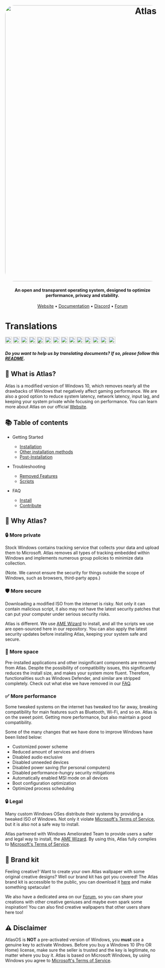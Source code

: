 <h1 align="center">
  <a href="http://atlasos.net"><img src="https://cdn.jsdelivr.net/gh/Atlas-OS/Atlas@main/img/banner.png" alt="Atlas" width="900" style="border-radius: 30px"></a>
</h1>

<h4 align="center">An open and transparent operating system, designed to optimize performance, privacy and stability.</h4>

<p align="center">
  <a href="https://atlasos.net">Website</a>
  •
  <a href="https://docs.atlasos.net">Documentation</a>
  •
  <a href="https://discord.atlasos.net" target="_blank">Discord</a>
  •
  <a href="https://forum.atlasos.net">Forum</a>
</p>

# Translations

<kbd>[<img title="Bosanski" alt="Bosanski" src="https://cdn.staticaly.com/gh/hjnilsson/country-flags/master/svg/ba.svg" width="22">](https://github.com/Atlas-OS/Atlas/blob/main/translations/README_bs_BA.md)</kbd>
<kbd>[<img title="Deutsch" alt="Deutsch" src="https://cdn.staticaly.com/gh/hjnilsson/country-flags/master/svg/de.svg" width="22">](https://github.com/Atlas-OS/Atlas/blob/main/translations/README_de_DE.md)</kbd>
<kbd>[<img title="Español" alt="Español" src="https://cdn.staticaly.com/gh/hjnilsson/country-flags/master/svg/es.svg" width="22">](https://github.com/Atlas-OS/Atlas/blob/main/translations/README_es_ES.md)</kbd>
<kbd>[<img title="Française" alt="Française" src="https://cdn.staticaly.com/gh/hjnilsson/country-flags/master/svg/fr.svg" width="22">](https://github.com/Atlas-OS/Atlas/blob/main/translations/README_fr_FR.md)</kbd>
<kbd>[<img title="हिंदी" alt="हिंदी" src="https://cdn.staticaly.com/gh/hjnilsson/country-flags/master/svg/in.svg" width="22">](https://github.com/Atlas-OS/Atlas/blob/main/translations/README_hi_HI.md)</kbd>
<kbd>[<img title="Bahasa Indonesia" alt="Bahasa Indonesia" src="https://cdn.staticaly.com/gh/hjnilsson/country-flags/master/svg/id.svg" width="22">](https://github.com/Atlas-OS/Atlas/blob/main/translations/README_id_ID.md)</kbd>
<kbd>[<img title="Tagalog" alt="Tagalog" src="https://cdn.staticaly.com/gh/hjnilsson/country-flags/master/svg/ph.svg" width="22">](https://github.com/Atlas-OS/Atlas/blob/main/translations/README_ph_PH.md)</kbd>
<kbd>[<img title="Polski" alt="Polski" src="https://cdn.staticaly.com/gh/hjnilsson/country-flags/master/svg/pl.svg" width="22">](https://github.com/Atlas-OS/Atlas/blob/main/translations/README_pl_PL.md)</kbd>
<kbd>[<img title="Русский" alt="Русский" src="https://cdn.staticaly.com/gh/hjnilsson/country-flags/master/svg/ru.svg" width="22">](https://github.com/Atlas-OS/Atlas/blob/main/translations/README_ru_RU.md)</kbd>
<kbd>[<img title="Svenska" alt="Svenska" src="https://cdn.staticaly.com/gh/hjnilsson/country-flags/master/svg/se.svg" width="22">](https://github.com/Atlas-OS/Atlas/blob/main/translations/README_sv_SE.md)</kbd>
<kbd>[<img title="Türkçe" alt="Türkçe" src="https://cdn.staticaly.com/gh/hjnilsson/country-flags/master/svg/tr.svg" width="22">](https://github.com/Atlas-OS/Atlas/blob/main/translations/README_tr_TR.md)</kbd>
<kbd>[<img title="Українська" alt="Українська" src="https://cdn.staticaly.com/gh/hjnilsson/country-flags/master/svg/ua.svg" width="22">](https://github.com/Atlas-OS/Atlas/blob/main/translations/README_ua_UA.md)</kbd>
<kbd>[<img title="Tiếng Việt" alt="Tiếng Việt" src="https://cdn.staticaly.com/gh/hjnilsson/country-flags/master/svg/vn.svg" width="22">](https://github.com/Atlas-OS/Atlas/blob/main/translations/README_vi_VN.md)</kbd>
<kbd>[<img title="中文（简体）" alt="中文（简体）" src="https://cdn.staticaly.com/gh/hjnilsson/country-flags/master/svg/cn.svg" width="22">](https://github.com/Atlas-OS/Atlas/blob/main/translations/README_zh_CN.md)</kbd>

#### _Do you want to help us by translating documents? If so, please follow this [README](translations/README.md)._

## 🤔 **What is Atlas?**

Atlas is a modified version of Windows 10, which removes nearly all the drawbacks of Windows that negatively affect gaming performance.
We are also a good option to reduce system latency, network latency, input lag, and keeping your system private while focusing on performance.
You can learn more about Atlas on our official [Website](https://atlasos.net).

## 📚 **Table of contents**

- Getting Started
  - [Installation](https://docs.atlasos.net/Getting%20started/Installation)
  - [Other installation methods](https://docs.atlasos.net/Getting%20started/Other%20installation%20methods/Install%20with%20no%20USB)
  - [Post-Installation](https://docs.atlasos.net/Getting%20started/Post-Installation/Drivers)

- Troubleshooting
  - [Removed Features](https://docs.atlasos.net/Troubleshooting/Removed%20features)
  - [Scripts](https://docs.atlasos.net/Troubleshooting/Scripts)

- FAQ
  - [Install](https://docs.atlasos.net/FAQ/Installation)
  - [Contribute](https://docs.atlasos.net/FAQ/Contribute)

## 👀 **Why Atlas?**

### 🔒 More private
Stock Windows contains tracking service that collects your data and upload them to Microsoft.
Atlas removes all types of tracking embedded within Windows and implements numerous group policies to minimize data collection. 

(Note. We cannot ensure the security for things outside the scope of Windows, such as browsers, third-party apps.)

### 🛡️ More secure
Downloading a modified ISO from the internet is risky. Not only it can contain malicious script, it also may not have the latest security patches that can put your computer under serious security risks. 

Atlas is different. We use [AME Wizard](https://ameliorated.io) to install, and all the scripts we use are open-sourced here in our repository. You can also apply the latest security updates before installing Atlas, keeping your system safe and secure.

### 🚀 More space
Pre-installed applications and other insignificant components are removed from Atlas. Despite the possibility of compatibility issues, this significantly reduces the install size, and makes your system more fluent. Therefore, functionalities such as Windows Defender, and similar are stripped completely.
Check out what else we have removed in our [FAQ](https://docs.atlasos.net/Troubleshooting/Removed%20features).

### ✅ More performance
Some tweaked systems on the internet has tweaked too far away, breaking compatibility for main features such as Bluetooth, Wi-Fi, and so on.
Atlas is on the sweet point. Getting more performance, but also maintain a good compatibility.

Some of the many changes that we have done to improve Windows have been listed below:
- Customized power scheme
- Reduced amount of services and drivers
- Disabled audio exclusive
- Disabled unneeded devices
- Disabled power saving (for personal computers)
- Disabled performance-hungry security mitigations
- Automatically enabled MSI mode on all devices
- Boot configuration optimization
- Optimized process scheduling

### 🔒 Legal
Many custom Windows OSes distribute their systems by providing a tweaked ISO of Windows. Not only it violate [Microsoft's Terms of Service](https://www.microsoft.com/en-us/Useterms/Retail/Windows/10/UseTerms_Retail_Windows_10_English.htm), but it is also not a safe way to install.

Atlas partnered with Windows Ameliorated Team to provide users a safer and legal way to install, the [AME Wizard](https://ameliorated.io). By using this, Atlas fully complies to [Microsoft's Terms of Service](https://www.microsoft.com/en-us/Useterms/Retail/Windows/10/UseTerms_Retail_Windows_10_English.htm).

## 🎨 Brand kit
Feeling creative? Want to create your own Atlas wallpaper with some original creative designs? Well our brand kit has got you covered!
The Atlas brand kit is accessible to the public, you can download it [here](https://cdn.jsdelivr.net/gh/Atlas-OS/Atlas@main/img/brand-kit.zip) and make something spetacular!

We also have a dedicated area on our [Forum](https://forum.atlasos.net/t/art-showcase), so you can share your creations with other creative geniuses and maybe even spark some inspiration! You can also find creative wallpapers that other users share here too!

## ⚠️ Disclaimer
AtlasOS is **NOT** a pre-activated version of Windows, you **must** use a genuine key to activate Windows. Before you buy a Windows 10 (Pro OR Home) license, make sure the seller is trusted and the key is legitimate, no matter where you buy it. Atlas is based on Microsoft Windows, by using Windows you agree to [Microsoft's Terms of Service](https://www.microsoft.com/en-us/Useterms/Retail/Windows/10/UseTerms_Retail_Windows_10_English.htm).
